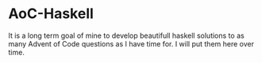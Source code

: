 # AoC-Haskell

It is a long term goal of mine to develop beautifull haskell solutions to as many Advent of Code questions as I have time for. I will put them here over time.
